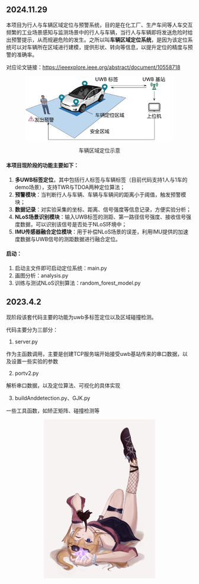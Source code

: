 ## 2024.11.29
本项目为行人与车辆区域定位与预警系统，目的是在化工厂、生产车间等人车交互频繁的工业场景感知与监测场景中的行人与车辆，当行人与车辆即将发送危险时给出预警提示，从而规避危险的发生。之所以叫**车辆区域定位系统**，是因为该定位系统可以对车辆所在区域进行建模，提供形状、转向等信息，以提升定位的精度与预警的准确率。

对应论文链接：https://ieeexplore.ieee.org/abstract/document/10558718

<div style="text-align: center;">
  <img src="fig/stur.png" alt="封面图" width="400">
  <p>车辆区域定位示意</p>
</div>

#### 本项目现阶段的功能主要如下：
1. **多UWB标签定位**，其中包括行人标签与车辆标签（目前代码支持1人与1车的demo场景），支持TWR与TDOA两种定位算法；
2. **预警模块**：当判断行人与车辆、车辆与车辆间的距离小于阈值，触发预警模块；
3. **数据记录**：对实验采集的坐标、距离、信号强度等信息记录，方便实验分析；
3. **NLoS场景识别模块**：输入UWB标签的测距、第一路径信号强度、接收信号强度数据，可以识别该信号是否处于NLoS环境中；
4. **IMU传感器融合定位模块**：用于补偿NLoS场景的误差，利用IMU提供的加速度数据与UWB信号的测距数据进行融合定位。

#### 启动：
1. 启动主文件即可启动定位系统：main.py
2. 画图分析：analysis.py
3. 训练与测试NLoS识别算法：random_forest_model.py

## 2023.4.2
现阶段该套代码主要的功能为uwb多标签定位以及区域碰撞检测。

代码主要分为三部分：

1. server.py

作为主函数调用，主要是创建TCP服务端开始接受uwb基站传来的串口数据，以及设置一些实验的参数

2. portv2.py

解析串口数据，以及定位算法、可视化的具体实现

3. buildAnddetection.py、GJK.py

一些工具函数，如矫正矩阵、碰撞检测等

<div style="text-align: center;">
  <img src="fig/5ae6459149949bea212315cbceee540438254734.jpg" alt="封面图" width="300">
</div>